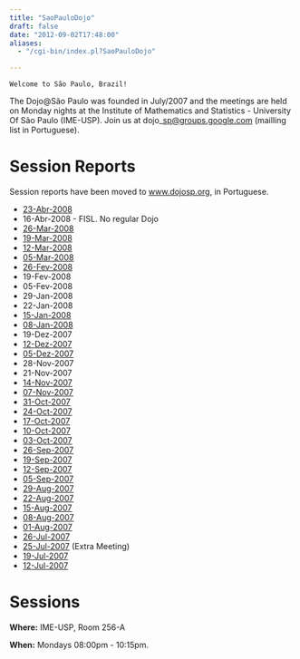 ```yaml
---
title: "SaoPauloDojo"
draft: false
date: "2012-09-02T17:48:00"
aliases:
  - "/cgi-bin/index.pl?SaoPauloDojo"

---
```

    Welcome to São Paulo, Brazil!

The Dojo@São Paulo was founded in July/2007 and the meetings are held on
Monday nights at the Institute of Mathematics and Statistics -
University Of São Paulo (IME-USP). Join us at dojo\_sp@groups.google.com
(mailling list in Portuguese).

<!--more-->

Session Reports
===============

Session reports have been moved to www.dojosp.org, in Portuguese.

-   [23-Abr-2008](/record/2008Abr23SPDojo)
-   16-Abr-2008 - FISL. No regular Dojo
-   [26-Mar-2008](/record/2008Mar26SPDojo)
-   [19-Mar-2008](/record/2008Mar19SPDojo)
-   [12-Mar-2008](/record/2008Mar12SPDojo)
-   [05-Mar-2008](/record/2008Mar05SPDojo)
-   [26-Fev-2008](/record/2008Fev26SPDojo)
-   19-Fev-2008
-   05-Fev-2008
-   29-Jan-2008
-   22-Jan-2008
-   [15-Jan-2008](/record/2008Jan15SPDojo)
-   [08-Jan-2008](/record/2008Jan08SPDojo)
-   19-Dez-2007
-   [12-Dez-2007](/record/2007Dec12SPDojo)
-   [05-Dez-2007](/record/2007Dec05SPDojo)
-   28-Nov-2007
-   21-Nov-2007
-   [14-Nov-2007](/record/2007Nov14SPDojo)
-   [07-Nov-2007](/record/2007Nov07SPDojo)
-   [31-Oct-2007](/record/2007Oct31SPDojo)
-   [24-Oct-2007](/record/2007Oct24SPDojo)
-   [17-Oct-2007](/record/2007Oct17SPDojo)
-   [10-Oct-2007](/record/2007Oct10SPDojo)
-   [03-Oct-2007](/record/2007Oct03SPDojo)
-   [26-Sep-2007](/record/2007Sep26SPDojo)
-   [19-Sep-2007](/record/2007Sep19SPDojo)
-   [12-Sep-2007](/record/2007Sep12SPDojo)
-   [05-Sep-2007](/record/2007Sep05SPDojo)
-   [29-Aug-2007](/record/2007Aug29SPDojo)
-   [22-Aug-2007](/record/2007Aug22SPDojo)
-   [15-Aug-2007](/record/2007Aug15SPDojo)
-   [08-Aug-2007](/record/2007Aug08SPDojo)
-   [01-Aug-2007](/record/2007Aug01SPDojo)
-   [26-Jul-2007](/record/2007July26SPDojo)
-   [25-Jul-2007](/record/2007July25SPDojo) (Extra Meeting)
-   [19-Jul-2007](/record/2007July19SPDojo)
-   [12-Jul-2007](/record/2007July12SPDojo)

Sessions
========

**Where:** IME-USP, Room 256-A

**When:** Mondays 08:00pm - 10:15pm.
